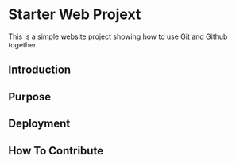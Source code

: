 # Starter Web Projext

This is a simple website project showing how to use Git and Github together.

## Introduction

## Purpose

## Deployment

## How To Contribute
